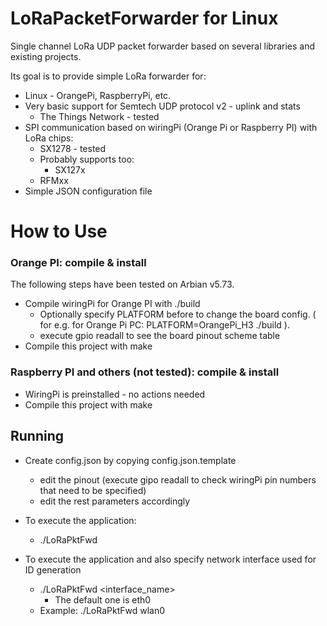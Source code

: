 LoRaPacketForwarder for Linux
=============================

Single channel LoRa UDP packet forwarder based
on several libraries and existing projects.

Its goal is to provide simple LoRa forwarder for:

* Linux - OrangePi, RaspberryPi, etc.
* Very basic support for Semtech UDP protocol v2 - uplink and stats
    * The Things Network - tested
* SPI communication based on wiringPi (Orange Pi or Raspberry PI) with LoRa chips:
    * SX1278 - tested
    * Probably supports too:
        * SX127x
	* RFMxx
* Simple JSON configuration file

How to Use
==========

### Orange PI: compile & install

The following steps have been tested on Arbian v5.73.

* Compile wiringPi for Orange PI with ./build
    * Optionally specify PLATFORM before to change the board config. ( for e.g. for Orange Pi PC: PLATFORM=OrangePi_H3 ./build ).
    * execute gpio readall to see the board pinout scheme table
* Compile this project with make


### Raspberry PI and others (not tested):  compile & install


* WiringPi is preinstalled - no actions needed
* Compile this project with make

## Running

* Create config.json by copying config.json.template
    * edit the pinout (execute gipo readall to check wiringPi pin numbers that need to be specified)
    * edit the rest parameters accordingly

* To execute the application:
    * ./LoRaPktFwd

* To execute the application and also specify network interface used for ID generation
    * ./LoRaPktFwd <interface_name>
        * The default one is eth0
	* Example: ./LoRaPktFwd wlan0

